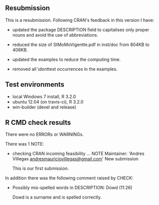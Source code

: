 ## Resubmission
This is a resubmission.  Following CRAN's feedback in this 
version I have:

* updated the package DESCRIPTION field to capitalises only proper 
  nouns and avoid the use of abbreviations.
  
* reduced the size of StMoMoVigentte.pdf in inst/doc from 804KB to 406KB.

* updated the examples to reduce the computing time. 

* removed all \donttest occurrences in the examples.

## Test environments
* local Windows 7 install, R 3.2.0
* ubuntu 12.04 (on travis-ci), R 3.2.0
* win-builder (devel and release)

## R CMD check results
There were no ERRORs or WARNINGs. 

There was 1 NOTE:

* checking CRAN incoming feasibility ... NOTE
  Maintainer: 'Andres Villegas <andresmauriciovillegas@gmail.com>'
  New submission

  This is our first submission.
  
In addition there was the following comment raised by CHECK:

* Possibly mis-spelled words in DESCRIPTION:
  Dowd (11:26)
  
  Dowd is a surname and is spelled correctly.
